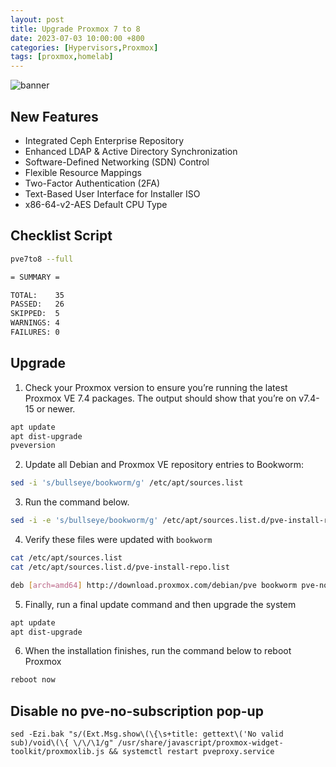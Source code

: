 ```yaml
---
layout: post
title: Upgrade Proxmox 7 to 8
date: 2023-07-03 10:00:00 +800
categories: [Hypervisors,Proxmox]
tags: [proxmox,homelab]
---
```


![banner](https://logovectorseek.com/wp-content/uploads/2021/10/proxmox-server-solutions-gmbh-logo-vector.png)

## New Features
- Integrated Ceph Enterprise Repository
- Enhanced LDAP & Active Directory Synchronization
- Software-Defined Networking (SDN) Control
- Flexible Resource Mappings
- Two-Factor Authentication (2FA)
- Text-Based User Interface for Installer ISO
- x86-64-v2-AES Default CPU Type

## Checklist Script
```sh
pve7to8 --full
```

```sh
= SUMMARY =

TOTAL:    35
PASSED:   26
SKIPPED:  5
WARNINGS: 4
FAILURES: 0
```

## Upgrade
1. Check your Proxmox version to ensure you’re running the latest Proxmox VE 7.4 packages. The output should show that you’re on v7.4-15 or newer.
```sh
apt update
apt dist-upgrade
pveversion
```
2. Update all Debian and Proxmox VE repository entries to Bookworm:
```sh
sed -i 's/bullseye/bookworm/g' /etc/apt/sources.list
```
3. Run the command below.
```sh
sed -i -e 's/bullseye/bookworm/g' /etc/apt/sources.list.d/pve-install-repo.list
```
4. Verify these files were updated with `bookworm`
```sh
cat /etc/apt/sources.list
cat /etc/apt/sources.list.d/pve-install-repo.list
```
```sh
deb [arch=amd64] http://download.proxmox.com/debian/pve bookworm pve-no-subscription
```
5. Finally, run a final update command and then upgrade the system
```sh
apt update
apt dist-upgrade
```
6.  When the installation finishes, run the command below to reboot Proxmox
```sh
reboot now
```

## Disable no pve-no-subscription pop-up
```
sed -Ezi.bak "s/(Ext.Msg.show\(\{\s+title: gettext\('No valid sub)/void\(\{ \/\/\1/g" /usr/share/javascript/proxmox-widget-toolkit/proxmoxlib.js && systemctl restart pveproxy.service
```

